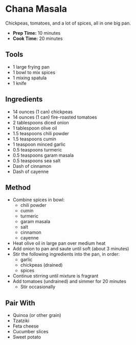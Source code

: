 # Chana Masala

Chickpeas, tomatoes, and a lot of spices, all in one big pan.

- **Prep Time:** 10 minutes
- **Cook Time:** 20 minutes

## Tools

- 1 large frying pan
- 1 bowl to mix spices
- 1 mixing spatula
- 1 knife

## Ingredients

- 14 ounces (1 can) chickpeas
- 14 ounces (1 can) fire-roasted tomatoes
- 2 tablespoons diced onion
- 1 tablespoon olive oil
- 1.5 teaspoons chili powder
- 1.5 teaspoons cumin
- 1 teaspoon minced garlic
- 0.5 teaspoons turmeric
- 0.5 teaspoons garam masala
- 0.5 teaspoons sea salt
- Dash of cinnamon
- Dash of cayenne

## Method

- Combine spices in bowl:
    - chili powder
    - cumin
    - turmeric
    - garam masala
    - salt
    - cinnamon
    - cayenne
- Heat olive oil in large pan over medium heat
- Add onion to pan and saute until soft (about 3 minutes)
- Stir the following ingredients into the pan, in order:
    - garlic
    - chickpeas (drained)
    - spices
- Continue stirring until mixture is fragrant
- Add tomatoes (undrained) and simmer for 20 minutes
    - Stir occasionally

## Pair With

- Quinoa (or other grain)
- Tzatziki
- Feta cheese
- Cucumber slices
- Sweet potato
